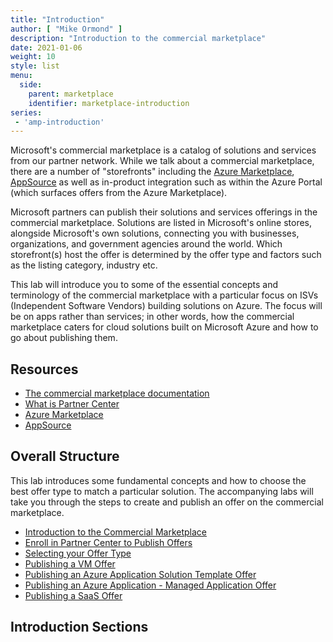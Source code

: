 ```yaml
---
title: "Introduction"
author: [ "Mike Ormond" ]
description: "Introduction to the commercial marketplace"
date: 2021-01-06
weight: 10
style: list
menu:
  side:
    parent: marketplace
    identifier: marketplace-introduction
series:
 - 'amp-introduction'
---
```


Microsoft's commercial marketplace is a catalog of solutions and services from our partner network. While we talk about a commercial marketplace, there are a number of "storefronts" including the [Azure Marketplace](https://azuremarketplace.microsoft.com/marketplace/), [AppSource](https://appsource.microsoft.com/) as well as in-product integration such as within the Azure Portal (which surfaces offers from the Azure Marketplace).

Microsoft partners can publish their solutions and services offerings in the commercial marketplace. Solutions are listed in Microsoft's online stores, alongside Microsoft's own solutions, connecting you with businesses, organizations, and government agencies around the world. Which storefront(s) host the offer is determined by the offer type and factors such as the listing category, industry etc.

This lab will introduce you to some of the essential concepts and terminology of the commercial marketplace with a particular focus on ISVs (Independent Software Vendors) building solutions on Azure. The focus will be on apps rather than services; in other words, how the commercial marketplace caters for cloud solutions built on Microsoft Azure and how to go about publishing them.

## Resources

* [The commercial marketplace documentation](https://docs.microsoft.com/azure/marketplace/overview)
* [What is Partner Center](https://docs.microsoft.com/partner-center/overview)
* [Azure Marketplace](https://azuremarketplace.microsoft.com/marketplace/)
* [AppSource](https://appsource.microsoft.com/)

## Overall Structure

This lab introduces some fundamental concepts and how to choose the best offer type to match a particular solution. The accompanying labs will take you through the steps to create and publish an offer on the commercial marketplace.

* [Introduction to the Commercial Marketplace](../introduction/)
* [Enroll in Partner Center to Publish Offers](../partnercenter/)
* [Selecting your Offer Type](../offertype/)
* [Publishing a VM Offer](../vmoffer/)
* [Publishing an Azure Application Solution Template Offer](../azureappst/)
* [Publishing an Azure Application - Managed Application Offer](../azureappma/)
* [Publishing a SaaS Offer](../saas-videos/)

## Introduction Sections
